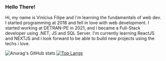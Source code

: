 ### Hello There!

Hi, my name is Vinícius Filipe and i'm learning the fundamentals of web dev. I started programming at 2018 and fell in love with web development. I started working at DETRAN-PE in 2021, and i became a Full-Stack developer using .NET, JS and SQL Server. I'm currently learning ReactJS and NEXTJS and i look forward to be able to build new projects using the techs i love.

![Anurag's GitHub stats](https://github-readme-stats.vercel.app/api?username=7ruedzn&show_icons=true&theme=dracula)
[![Top Langs](https://github-readme-stats.vercel.app/api/top-langs/?username=7ruedzn&langs_count=8&hide=java&layout=compact)](https://github.com/anuraghazra/github-readme-stats)
